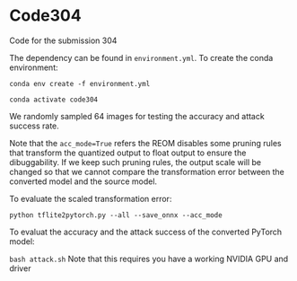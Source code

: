 # Code304
Code for the submission 304

The dependency can be found in `environment.yml`. To create the conda environment:

`conda env create -f environment.yml`

`conda activate code304`

We randomly sampled 64 images for testing the accuracy and attack success rate.

Note that the `acc_mode=True` refers the REOM disables some pruning rules that transform the quantized output to float output to ensure the dibuggability. If we keep such pruning rules, the output scale will be changed so that we cannot compare the transformation error between the converted model and the source model.

To evaluate the scaled transformation error:

`python tflite2pytorch.py --all --save_onnx --acc_mode`

To evaluat the accuracy and the attack success of the converted PyTorch model:

`
bash attack.sh
`
Note that this requires you have a working NVIDIA GPU and driver
